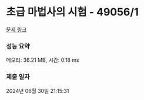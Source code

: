 # 초급 마법사의 시험 - 49056/1 

[문제 링크](https://level.goorm.io/exam/49056/%EC%B4%88%EA%B8%89-%EB%A7%88%EB%B2%95%EC%82%AC%EC%9D%98-%EC%8B%9C%ED%97%98/quiz/1) 

### 성능 요약

메모리: 36.21 MB, 시간: 0.18 ms

### 제출 일자

2024년 06월 30일 21:15:31

